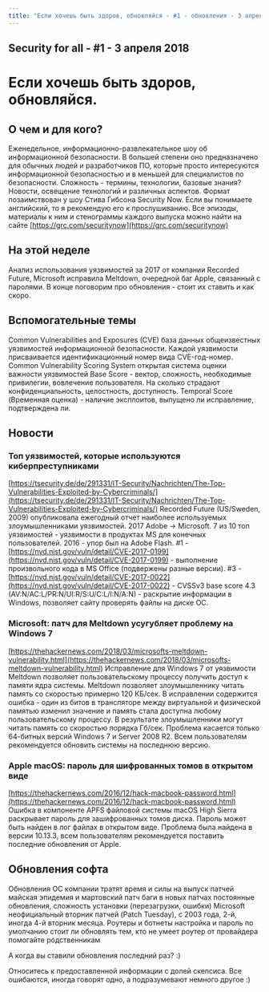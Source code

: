```yaml
---
title: "Если хочешь быть здоров, обновляйся - #1 - обновления - 3 апреля 2018"
---
```

## Security for all - #1 - 3 апреля 2018

# Если хочешь быть здоров, обновляйся.

## О чем и для кого?
Еженедельное, информационно-развлекательное шоу об информационной безопасности. В большей степени оно предназначено для обычных людей и разработчиков ПО, которые просто интересуются информационной безопасностью и в меньшей для специалистов по безопасности.
Сложность - термины, технологии, базовые знания?
Новости, освещение технологий и различных аспектов.
Формат позаимствован у шоу Стива Гибсона Security Now. Если вы понимаете английский, то я рекомендую его к прослушиванию. Все эпизоды, материалы к ним и стенограммы каждого выпуска можно найти на сайте [https://grc.com/securitynow](https://grc.com/securitynow)

## На этой неделе
Анализ использования уязвимостей за 2017 от компании Recorded Future,
Microsoft исправила Meltdown, очередной баг Apple, связанный с паролями. В конце поговорим про обновления - стоит их ставить и как скоро.

## Вспомогательные темы
Common Vulnerabilities and Exposures (CVE)
база данных общеизвестных уязвимостей информационной безопасности. Каждой уязвимости присваивается идентификационный номер вида CVE-год-номер.
Common Vulnerability Scoring System
открытая система оценки важности уязвимостей
Base Score - вектор, сложность, необходимые привилегии, вовлечение пользователя. На сколько страдают конфиденциальность, целостность, доступность.
Temporal Score (Временная оценка) - наличие эксплоитов, выпущено ли исправление, подтверждена ли.

## Новости

### Топ уязвимостей, которые используются киберпреступниками
[https://tsecurity.de/de/291331/IT-Security/Nachrichten/The-Top-Vulnerabilities-Exploited-by-Cybercriminals/](https://tsecurity.de/de/291331/IT-Security/Nachrichten/The-Top-Vulnerabilities-Exploited-by-Cybercriminals/)
Recorded Future (US/Sweden, 2009) опубликовала ежегодный отчет наиболее используемых злоумышленниками уязвимостей.
2017 Adobe -> Microsoft. 7 из 10 топ уязвимостей - уязвимости в продуктах MS для конечных пользователей. 2016 - упор был на Adobe Flash.
#1 - [https://nvd.nist.gov/vuln/detail/CVE-2017-0199](https://nvd.nist.gov/vuln/detail/CVE-2017-0199) - выполнение произвольного кода в MS Office (подвержены разные версии).
#3 - [https://nvd.nist.gov/vuln/detail/CVE-2017-0022](https://nvd.nist.gov/vuln/detail/CVE-2017-0022) - CVSSv3 base score 4.3 (AV:N/AC:L/PR:N/UI:R/S:U/C:L/I:N/A:N) - раскрытие информации в Windows, позволяет сайту проверять файлы на диске ОС.

### Microsoft: патч для Meltdown усугубляет проблему на Windows 7
[https://thehackernews.com/2018/03/microsofts-meltdown-vulnerability.html](https://thehackernews.com/2018/03/microsofts-meltdown-vulnerability.html)
Исправление для Windows 7 от уязвимости Meltdown позволяет пользовательскому процессу получить доступ к памяти ядра системы. Meltdown позволяет злоумышленнику читать память со скоростью примерно 120 КБ/сек. В исправлении содержится ошибка - один из битов в трансляторе между виртуальной и физической памятью изменил значение и память стала доступна любому пользовательскому процессу. В результате злоумышленники могут читать память со скоростью порядка Гб/сек. Проблема касается только 64-битных версий Windows 7 и Server 2008 R2. Всем пользователям рекомендуется обновить системы на последнюю версию.

### Apple macOS: пароль для шифрованных томов в открытом виде
[https://thehackernews.com/2016/12/hack-macbook-password.html](https://thehackernews.com/2016/12/hack-macbook-password.html)
Ошибка в компоненте APFS файловой системы macOS High Sierra раскрывает пароль для зашифрованных томов диска. Пароль может быть найден в лог файлах в открытом виде. Проблема была найдена в версии 10.13.3, всем пользователям рекомендуется поставить последние обновления от Apple.

## Обновления софта
Обновления ОС
компании тратят время и силы на выпуск патчей
майская эпидемия и мартовский патч
баги в новых патчах
постоянные обновления, сложность установки (перезагрузки, ошибки)
Microsoft  неофициальный вторник патчей (Patch Tuesday), с 2003 года, 2-й, иногда 4-й вторник месяца.
Роутеры и ботнеты
настройка и пароль по умолчанию
стоит ли обновлять тем, кто не умеет
роутер от провайдера
помогайте родственникам

А когда вы ставили обновления последний раз? :)

Относитесь к предоставленной информации с долей скепсиса. Все ошибаются, иногда говорят одно, а подразумевают немного другое :)
